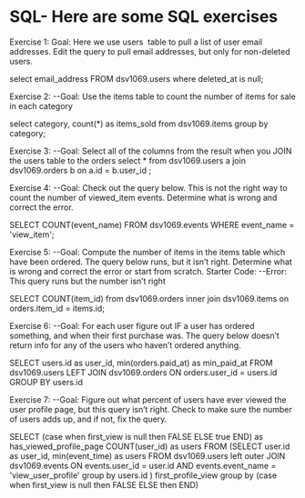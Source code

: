 
# SQL- Here are some SQL exercises 

Exercise 1: 
Goal: Here we use users ​ table to pull a list of user email addresses. Edit the query to pull email addresses, but only for non-deleted users. 

select email_address FROM dsv1069.users
where deleted_at is null;


Exercise 2: --Goal: Use the items​ table to count the number of items for sale in each category 

select category, count(*) as items_sold from dsv1069.items group by category;

Exercise 3: --Goal: Select all of the columns from the result when you JOIN the users​ table to the orders 
select  * 
from 
 dsv1069.users a join  dsv1069.orders b 
 on a.id = b.user_id ;


Exercise 4: --Goal: Check out the query below. This is not the right way to count the number of viewed_item 
events. Determine what is wrong and correct the error.  

SELECT
COUNT(event_name)
FROM dsv1069.events
WHERE event_name = 'view_item';


Exercise 5: --Goal: Compute the number of items in the items table which have been ordered. The query 
below runs, but it isn’t right. Determine what is wrong and correct the error or start from scratch. 
Starter Code: --Error: This query runs but the number isn’t right 

SELECT 
  COUNT(item_id)
from dsv1069.orders
inner join dsv1069.items
on orders.item_id = items.id;


Exercise 6: --Goal: For each user figure out IF a user has ordered something, and when their first purchase 
was. The query below doesn’t return info for any of the users who haven’t ordered anything.  

SELECT
  users.id as user_id,
  min(orders.paid_at) as min_paid_at
FROM
  dsv1069.users
  LEFT JOIN dsv1069.orders ON orders.user_id = users.id
GROUP BY
  users.id



Exercise 7: --Goal: Figure out what percent of users have ever viewed the user profile page, but this query 
isn’t right. Check to make sure the number of users adds up, and if not, fix the query.  

SELECT 
(case when first_view is null then FALSE 
  ELSE true END) as has_viewed_profile_page
COUNT(user_id) as users
FROM 
  (SELECT 
  user.id as user_id,
  min(event_time) as users
  FROM 
  dsv1069.users
  left outer JOIN
  dsv1069.events 
  ON 
  events.user_id = user.id 
  AND
  events.event_name = 'view_user_profile'
  group by
  users.id 
  ) first_profile_view 
  group by 
  (case when first_view is null then FALSE
    ELSE then END)
